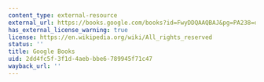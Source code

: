 ```yaml
---
content_type: external-resource
external_url: https://books.google.com/books?id=FwyDDQAAQBAJ&pg=PA238=onepage#v=onepage&q&f=false
has_external_license_warning: true
license: https://en.wikipedia.org/wiki/All_rights_reserved
status: ''
title: Google Books
uid: 2dd4fc5f-3f1d-4aeb-bbe6-789945f71c47
wayback_url: ''
---
```

